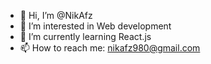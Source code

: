 - 👋 Hi, I’m @NikAfz
- 👀 I’m interested in Web development
- 🌱 I’m currently learning React.js 
- 📫 How to reach me: nikafz980@gmail.com
 
<!---
NikAfz/NikAfz is a ✨ special ✨ repository because its `README.md` (this file) appears on your GitHub profile.
You can click the Preview link to take a look at your changes.
--->

